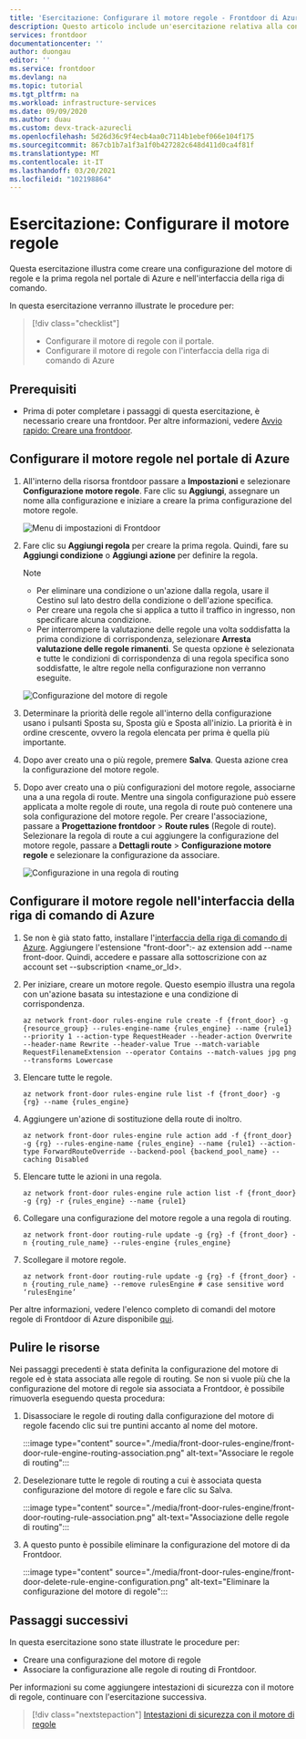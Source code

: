 ```yaml
---
title: 'Esercitazione: Configurare il motore regole - Frontdoor di Azure'
description: Questo articolo include un'esercitazione relativa alla configurazione del motore regole nel portale di Azure e nell'interfaccia della riga di comando.
services: frontdoor
documentationcenter: ''
author: duongau
editor: ''
ms.service: frontdoor
ms.devlang: na
ms.topic: tutorial
ms.tgt_pltfrm: na
ms.workload: infrastructure-services
ms.date: 09/09/2020
ms.author: duau
ms.custom: devx-track-azurecli
ms.openlocfilehash: 5d26d36c9f4ecb4aa0c7114b1ebef066e104f175
ms.sourcegitcommit: 867cb1b7a1f3a1f0b427282c648d411d0ca4f81f
ms.translationtype: MT
ms.contentlocale: it-IT
ms.lasthandoff: 03/20/2021
ms.locfileid: "102198864"
---
```

# <a name="tutorial-configure-your-rules-engine"></a>Esercitazione: Configurare il motore regole

Questa esercitazione illustra come creare una configurazione del motore di regole e la prima regola nel portale di Azure e nell'interfaccia della riga di comando. 

In questa esercitazione verranno illustrate le procedure per:
> [!div class="checklist"]
> - Configurare il motore di regole con il portale.
> - Configurare il motore di regole con l'interfaccia della riga di comando di Azure

## <a name="prerequisites"></a>Prerequisiti

* Prima di poter completare i passaggi di questa esercitazione, è necessario creare una frontdoor. Per altre informazioni, vedere [Avvio rapido: Creare una frontdoor](quickstart-create-front-door.md).

## <a name="configure-rules-engine-in-azure-portal"></a>Configurare il motore regole nel portale di Azure
1. All'interno della risorsa frontdoor passare a **Impostazioni** e selezionare **Configurazione motore regole**. Fare clic su **Aggiungi**, assegnare un nome alla configurazione e iniziare a creare la prima configurazione del motore regole.

    ![Menu di impostazioni di Frontdoor](./media/front-door-rules-engine/rules-engine-tutorial-1.png)

1. Fare clic su **Aggiungi regola** per creare la prima regola. Quindi, fare su **Aggiungi condizione** o **Aggiungi azione** per definire la regola.
    
    > [!NOTE]
    >- Per eliminare una condizione o un'azione dalla regola, usare il Cestino sul lato destro della condizione o dell'azione specifica.
    > - Per creare una regola che si applica a tutto il traffico in ingresso, non specificare alcuna condizione.
    > - Per interrompere la valutazione delle regole una volta soddisfatta la prima condizione di corrispondenza, selezionare **Arresta valutazione delle regole rimanenti**. Se questa opzione è selezionata e tutte le condizioni di corrispondenza di una regola specifica sono soddisfatte, le altre regole nella configurazione non verranno eseguite.  

    ![Configurazione del motore di regole](./media/front-door-rules-engine/rules-engine-tutorial-4.png) 

1. Determinare la priorità delle regole all'interno della configurazione usano i pulsanti Sposta su, Sposta giù e Sposta all'inizio. La priorità è in ordine crescente, ovvero la regola elencata per prima è quella più importante.

1. Dopo aver creato una o più regole, premere **Salva**. Questa azione crea la configurazione del motore regole.

1. Dopo aver creato una o più configurazioni del motore regole, associarne una a una regola di route. Mentre una singola configurazione può essere applicata a molte regole di route, una regola di route può contenere una sola configurazione del motore regole. Per creare l'associazione, passare a **Progettazione frontdoor** > **Route rules** (Regole di route). Selezionare la regola di route a cui aggiungere la configurazione del motore regole, passare a **Dettagli route** > **Configurazione motore regole** e selezionare la configurazione da associare.

    ![Configurazione in una regola di routing](./media/front-door-rules-engine/rules-engine-tutorial-5.png)


## <a name="configure-rules-engine-in-azure-cli"></a>Configurare il motore regole nell'interfaccia della riga di comando di Azure

1. Se non è già stato fatto, installare l'[interfaccia della riga di comando di Azure](/cli/azure/install-azure-cli). Aggiungere l'estensione "front-door":- az extension add --name front-door. Quindi, accedere e passare alla sottoscrizione con az account set --subscription <name_or_Id>.

1. Per iniziare, creare un motore regole. Questo esempio illustra una regola con un'azione basata su intestazione e una condizione di corrispondenza. 

    ```azurecli-interactive
    az network front-door rules-engine rule create -f {front_door} -g {resource_group} --rules-engine-name {rules_engine} --name {rule1} --priority 1 --action-type RequestHeader --header-action Overwrite --header-name Rewrite --header-value True --match-variable RequestFilenameExtension --operator Contains --match-values jpg png --transforms Lowercase
    ```

1. Elencare tutte le regole. 

    ```azurecli-interactive
    az network front-door rules-engine rule list -f {front_door} -g {rg} --name {rules_engine}
    ```

1. Aggiungere un'azione di sostituzione della route di inoltro. 

    ```azurecli-interactive
    az network front-door rules-engine rule action add -f {front_door} -g {rg} --rules-engine-name {rules_engine} --name {rule1} --action-type ForwardRouteOverride --backend-pool {backend_pool_name} --caching Disabled
    ```

1. Elencare tutte le azioni in una regola. 

    ```azurecli-interactive
    az network front-door rules-engine rule action list -f {front_door} -g {rg} -r {rules_engine} --name {rule1}
    ```

1. Collegare una configurazione del motore regole a una regola di routing.  

    ```azurecli-interactive
    az network front-door routing-rule update -g {rg} -f {front_door} -n {routing_rule_name} --rules-engine {rules_engine}
    ```

1. Scollegare il motore regole. 

    ```azurecli-interactive
    az network front-door routing-rule update -g {rg} -f {front_door} -n {routing_rule_name} --remove rulesEngine # case sensitive word ‘rulesEngine’
    ```

Per altre informazioni, vedere l'elenco completo di comandi del motore regole di Frontdoor di Azure disponibile [qui](/cli/azure/ext/front-door/network/front-door/rules-engine).   

## <a name="clean-up-resources"></a>Pulire le risorse

Nei passaggi precedenti è stata definita la configurazione del motore di regole ed è stata associata alle regole di routing. Se non si vuole più che la configurazione del motore di regole sia associata a Frontdoor, è possibile rimuoverla eseguendo questa procedura:

1. Disassociare le regole di routing dalla configurazione del motore di regole facendo clic sui tre puntini accanto al nome del motore.

    :::image type="content" source="./media/front-door-rules-engine/front-door-rule-engine-routing-association.png" alt-text="Associare le regole di routing":::

1. Deselezionare tutte le regole di routing a cui è associata questa configurazione del motore di regole e fare clic su Salva.

    :::image type="content" source="./media/front-door-rules-engine/front-door-routing-rule-association.png" alt-text="Associazione delle regole di routing":::

1. A questo punto è possibile eliminare la configurazione del motore di da Frontdoor.

    :::image type="content" source="./media/front-door-rules-engine/front-door-delete-rule-engine-configuration.png" alt-text="Eliminare la configurazione del motore di regole":::

## <a name="next-steps"></a>Passaggi successivi

In questa esercitazione sono state illustrate le procedure per:

* Creare una configurazione del motore di regole
* Associare la configurazione alle regole di routing di Frontdoor.

Per informazioni su come aggiungere intestazioni di sicurezza con il motore di regole, continuare con l'esercitazione successiva.

> [!div class="nextstepaction"]
> [Intestazioni di sicurezza con il motore di regole](front-door-security-headers.md)